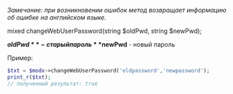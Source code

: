 *Замечание: при возникновении ошибок метод возвращает информацию об ошибке на английском языке.*

mixed changeWebUserPassword(string $oldPwd, string $newPwd);

**$oldPwd** - старый пароль
**$newPwd** - новый пароль

Пример:

````php
$txt = $modx->changeWebUserPassword('oldpassword','newpassword');
print_r($txt);
// полученный результат: true
````